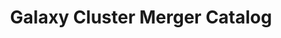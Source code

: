 ---
layout: page
title: Galaxy Cluster Merger Catalog
description: a catalog of mock observations from simulations of galaxy cluster mergers
img: assets/img/gcmc_logo.png
redirect: https://gcmc.hub.yt
importance: 5
category: research
---